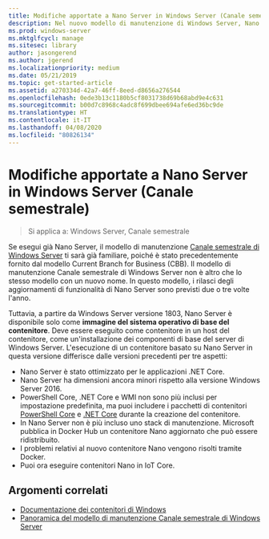 ```yaml
---
title: Modifiche apportate a Nano Server in Windows Server (Canale semestrale)
description: Nel nuovo modello di manutenzione di Windows Server, Nano Server è solo un sistema operativo contenitore, con alcune modifiche alle funzionalità.
ms.prod: windows-server
ms.mktglfcycl: manage
ms.sitesec: library
author: jasongerend
ms.author: jgerend
ms.localizationpriority: medium
ms.date: 05/21/2019
ms.topic: get-started-article
ms.assetid: a270334d-42a7-46ff-8eed-d8656a276544
ms.openlocfilehash: 0ede3b13c1180b5cf8031738d69b68abd9e4c631
ms.sourcegitcommit: b00d7c8968c4adc8f699dbee694afe6ed36bc9de
ms.translationtype: HT
ms.contentlocale: it-IT
ms.lasthandoff: 04/08/2020
ms.locfileid: "80826134"
---
```

# <a name="changes-to-nano-server-in-windows-server-semi-annual-channel"></a>Modifiche apportate a Nano Server in Windows Server (Canale semestrale)

>Si applica a: Windows Server, Canale semestrale

Se esegui già Nano Server, il modello di manutenzione [Canale semestrale di Windows Server](../get-started-19/servicing-channels-19.md) ti sarà già familiare, poiché è stato precedentemente fornito dal modello Current Branch for Business (CBB). Il modello di manutenzione Canale semestrale di Windows Server non è altro che lo stesso modello con un nuovo nome. In questo modello, i rilasci degli aggiornamenti di funzionalità di Nano Server sono previsti due o tre volte l'anno.

Tuttavia, a partire da Windows Server versione 1803, Nano Server è disponibile solo come **immagine del sistema operativo di base del contenitore**. Deve essere eseguito come contenitore in un host del contenitore, come un'installazione dei componenti di base del server di Windows Server. L'esecuzione di un contenitore basato su Nano Server in questa versione differisce dalle versioni precedenti per tre aspetti:

- Nano Server è stato ottimizzato per le applicazioni .NET Core.
- Nano Server ha dimensioni ancora minori rispetto alla versione Windows Server 2016.
- PowerShell Core, .NET Core e WMI non sono più inclusi per impostazione predefinita, ma puoi includere i pacchetti di contenitori [PowerShell Core](https://hub.docker.com/r/microsoft/powershell/) e [.NET Core](https://hub.docker.com/r/microsoft/dotnet/) durante la creazione del contenitore.
- In Nano Server non è più incluso uno stack di manutenzione. Microsoft pubblica in Docker Hub un contenitore Nano aggiornato che può essere ridistribuito.
- I problemi relativi al nuovo contenitore Nano vengono risolti tramite Docker.
- Puoi ora eseguire contenitori Nano in IoT Core.

## <a name="related-topics"></a>Argomenti correlati

- [Documentazione dei contenitori di Windows](https://aka.ms/windowscontainers)
- [Panoramica del modello di manutenzione Canale semestrale di Windows Server](../get-started-19/servicing-channels-19.md)
